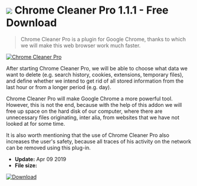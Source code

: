 # ![](https://cdn.softexe.net/static/icon/c/chrome-cleaner-pro-8607.png) Chrome Cleaner Pro 1.1.1 - Free Download

> Chrome Cleaner Pro is a plugin for Google Chrome, thanks to which we will make this web browser work much faster.

[![Chrome Cleaner Pro](https://gallery.dpcdn.pl/imgc/Tools/90669/g_-_420x350_1.5_-_x04e0ad69-2a22-4fa1-a600-9960d6de6223.jpg)](https://softexe.net/win/internet/browser-add-ons/chrome-cleaner-pro:hfRg.html)

After starting Chrome Cleaner Pro, we will be able to choose what data we want to delete (e.g. search history, cookies, extensions, temporary files), and define whether we intend to get rid of all stored information from the last hour or from a longer period (e.g. day).
 
 Chrome Cleaner Pro will make Google Chrome a more powerful tool. However, this is not the end, because with the help of this addon we will free up space on the hard disk of our computer, where there are unnecessary files originating, inter alia, from websites that we have not looked at for some time.
 
 It is also worth mentioning that the use of Chrome Cleaner Pro also increases the user's safety, because all traces of his activity on the network can be removed using this plug-in.


- **Update:** Apr 09 2019
- **File size:** 

[![Download](https://cdn.softexe.net/static/img/download.png)](https://softexe.net/win/internet/browser-add-ons/chrome-cleaner-pro:hfRg.html)

